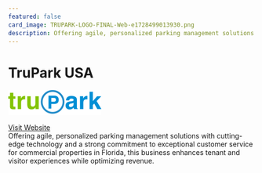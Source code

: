 ```yaml
---
featured: false
card_image: TRUPARK-LOGO-FINAL-Web-e1728499013930.png
description: Offering agile, personalized parking management solutions with cutting-edge technology and a strong commitment to exceptional customer service for commercial properties in Florida, this business enhances tenant and visitor experiences while optimizing revenue.
---
```


# TruPark USA
<img src="TRUPARK-LOGO-FINAL-Web-e1728499013930.png" alt="Logo" style="max-width: 200px; height: auto;">

<a href="https://truparkusa.com/">Visit Website</a>  
Offering agile, personalized parking management solutions with cutting-edge technology and a strong commitment to exceptional customer service for commercial properties in Florida, this business enhances tenant and visitor experiences while optimizing revenue.
